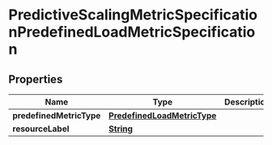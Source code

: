 

# PredictiveScalingMetricSpecificationPredefinedLoadMetricSpecification


## Properties

| Name | Type | Description | Notes |
|------------ | ------------- | ------------- | -------------|
|**predefinedMetricType** | [**PredefinedLoadMetricType**](PredefinedLoadMetricType.md) |  |  |
|**resourceLabel** | [**String**](String.md) |  |  [optional] |



